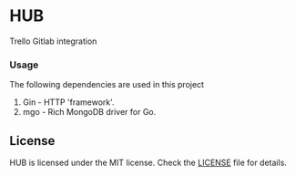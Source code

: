 # HUB
Trello Gitlab integration


### Usage



The following dependencies are used in this project

1. Gin - HTTP 'framework'.
2. mgo - Rich MongoDB driver for Go.


## License

HUB is licensed under the MIT license. Check the [LICENSE](LICENSE.md) file for details.
